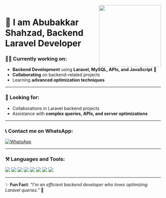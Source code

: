 <!-- Header Section -->
<img src="https://avatars.githubusercontent.com/u/49098525?v=4" width="200" align="right">

# 🚀 I am Abubakkar Shahzad, Backend Laravel Developer

### 👨‍💻 **Currently working on:**
- **Backend Development** using **Laravel, MySQL, APIs, and JavaScript** 🚀
- **Collaborating** on backend-related projects
- Learning **advanced optimization techniques**

---

### 🔎 **Looking for:**
- Collaborations in Laravel backend projects
- Assistance with **complex queries, APIs, and server optimizations**

---

### 📞 **Contact me on WhatsApp:**
[![WhatsApp](https://img.shields.io/badge/WhatsApp-25D366?style=for-the-badge&logo=whatsapp&logoColor=white)](https://wa.me/923142979757)

---

### ⚒️ **Languages and Tools:**
<p>
<img src="https://img.shields.io/badge/PHP-777BB4?style=for-the-badge&logo=php&logoColor=white" />
<img src="https://img.shields.io/badge/MySQL-00000F?style=for-the-badge&logo=mysql&logoColor=white" />
<img src="https://img.shields.io/badge/Laravel-FF2D20?style=for-the-badge&logo=laravel&logoColor=white" />
<img src="https://img.shields.io/badge/JavaScript-323330?style=for-the-badge&logo=javascript&logoColor=F7DF1E" />
<img src="https://img.shields.io/badge/jQuery-0769AD?style=for-the-badge&logo=jquery&logoColor=white" />
<img src="https://img.shields.io/badge/Bootstrap-563D7C?style=for-the-badge&logo=bootstrap&logoColor=white" />
<img src="https://img.shields.io/badge/Git-F05032?style=for-the-badge&logo=git&logoColor=white" />
<img src="https://img.shields.io/badge/Ajax-0088CC?style=for-the-badge&logo=javascript&logoColor=white" />
</p>

---

✨ **Fun Fact**: _"I'm an efficient backend developer who loves optimizing Laravel queries."_ 🚀
